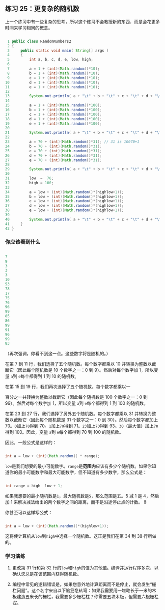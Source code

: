 ## 练习 25：更复杂的随机数

上一个练习中有一些复杂的思考，所以这个练习不会教授新的东西，而是会花更多时间来学习相同的概念。


```java

 1 public class RandomNumbers2
 2 {
 3     public static void main( String[] args )
 4     {
 5         int a, b, c, d, e, low, high;
 6 
 7         a = 1 + (int)(Math.random()*10);
 8         b = 1 + (int)(Math.random()*10);
 9         c = 1 + (int)(Math.random()*10);
10         d = 1 + (int)(Math.random()*10);
11         e = 1 + (int)(Math.random()*10);
12 
13         System.out.println( a + "\t" + b + "\t" + c + "\t" + d + "\t" + e );
14 
15         a = 1 + (int)(Math.random()*100);
16         b = 1 + (int)(Math.random()*100);
17         c = 1 + (int)(Math.random()*100);
18         d = 1 + (int)(Math.random()*100);
19         e = 1 + (int)(Math.random()*100);
20 
21         System.out.println( a + "\t" + b + "\t" + c + "\t" + d + "\t" + e );
22 
23         a = 70 + (int)(Math.random()*31); // 31 is 100­70+1
24         b = 70 + (int)(Math.random()*31);
25         c = 70 + (int)(Math.random()*31);
26         d = 70 + (int)(Math.random()*31);
27         e = 70 + (int)(Math.random()*31);
28 
29         System.out.println( a + "\t" + b + "\t" + c + "\t" + d + "\t" + e );
30 
31         low  =  70;
32         high = 100;
33 
34         a = low + (int)(Math.random()*(high­low+1));
35         b = low + (int)(Math.random()*(high­low+1));
36         c = low + (int)(Math.random()*(high­low+1));
37         d = low + (int)(Math.random()*(high­low+1));
38         e = low + (int)(Math.random()*(high­low+1));
39 
40         System.out.println( a + "\t" + b + "\t" + c + "\t" + d + "\t" + e );
41     }
42 }
```

### 你应该看到什么

```java

7
9
3
3
3
10
53
78
17
75
76
96
99
85
86
99
91
96
99
83
```

（再次强调，你看不到这一点。这些数字将是随机的。）

在第 7 到 11 行，我们选择了五个随机数。每个数字都乘以 10 并转换为整数以截断它（因此每个随机数是 10 个数字之一：0 到 9）。然后对每个数字加 1，所以变量 `a`到 `e`每个都得到 1 到 10 的随机数。

在第 15 到 19 行，我们再次选择了五个随机数。每个数字都乘以一

百分之一并转换为整数以截断它（因此每个随机数是 100 个数字之一：0 到 99）。然后对每个数字加 1，所以变量 `a`到 `e`每个都得到 1 到 100 的随机数。

在第 23 到 27 行，我们选择了另外五个随机数。每个数字都乘以 31 并转换为整数以截断它（因此每个随机数是 31 个数字之一：0 到 30）。然后每个数字都加上 70。`0`加上`70`得到 70。`1`加上`70`得到 71。`23`加上`70`得到 93。`30`（最大值）加上`70`得到 100。因此，变量 `a`到 `e`每个都得到 70 到 100 的随机数。

因此，一般公式是这样的：

```java

int a = low + (int)(Math.random() * range);
```

`low`是我们想要的最小可能数字。`range`是**范围内**应该有多少个随机数。如果你知道你的最小可能数字和最大可能数字，但不知道有多少数字，那么公式是：

```java

int range = high ­ low + 1;
```

如果我想要的最小随机数是`1`，最大随机数是`5`，那么范围是五。5 减 1 是 4，然后加 1 来解决减法给出的两个数字之间的距离，而不是沿途停止点的计数。 8

你甚至可以这样写公式：

```java

int a = low + (int)(Math.random()*(high­low+1));
```

这将使计算机从`low`到`high`中选择一个随机数。这正是我们在第 34 到 38 行所做的。

### 学习演练

1.  更改第 31 行和第 32 行的`low`和`high`的值为其他值。编译并运行程序多次，以确认您总是在该范围内获得随机数。

1.  编程中常见的逻辑错误是，如果您意外地计算距离而不是停止，就会发生“栅栏问题”。这个名字来自以下脑筋急转弯：如果我需要用一堆略长于一米的木板建造五米长的栅栏，我需要多少栅栏柱？你需要五块木板，但需要六根栅栏*柱*。

